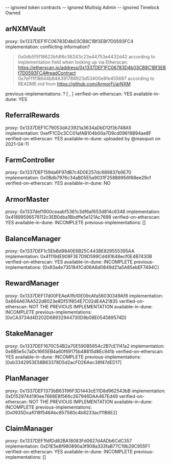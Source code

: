 -- ignored token contracts
-- ignored Multisig Admin
-- ignored Timelock Owned

## arNXMVault
proxy: 0x1337DEF1FC06783D4b03CB8C1Bf3EBf7D0593FC4
implementation: conflicting information?
> 0x0db5f5f18622bfdf6c36243c23e44753e4432d42 according to implementation field when looking up via Etherscan: https://etherscan.io/address/0x1337DEF1FC06783D4b03CB8C1Bf3EBf7D0593FC4#readContract
> 0x7eFf1f18644b84A391788923d53400e8fe455687 according to README.md from https://github.com/ArmorFi/arNXM 

previous-implementations: ? [ , ]
verified-on-etherscan: YES
available-in-dune: YES

## ReferralRewards
proxy: 0x1337DEF1C79053dA23921a3634aDbD12f3b748A5
implementation: 0xefF1CDc3CC01afAB104b00a7D9cd09619B94ae8F
verified-on-etherscan: YES
available-in-dune: uploaded by @masquot on 2021-04-11

## FarmController
proxy: 0x1337DEF159da6F97dB7c4D0E257dc689837b9E70
implementation: 0x0Bdb7976c34aB05E5a9031F258B8956f68ee29cf
verified-on-etherscan: YES
available-in-dune: NO

## ArmorMaster
proxy: 0x1337def1900ceaabf5361c3df6af653d814c6348
implementation: 0x41899596576112c3EB0dba1Bbdffe5e121Ac7698
verified-on-etherscan: YES
available-in-dune: INCOMPLETE
previous-implementations: []

## BalanceManager
proxy: 0x1337DEF1c5EbBd9840E6B25C4438E829555395AA
implementation: 0x41119dE908F3E7D9D599Cd481648ecf0E4B7430B
verified-on-etherscan: YES
available-in-dune: INCOMPLETE
previous-implementations: [0x93a4e7351841Cd06A6d0849d21a5A85ebEF7494C]

## RewardManager
proxy: 0x1337DEF17d00FEAeA1fb10E09cAfa56030349Af8
implementation: 0x664A67AA522d8023e8Df51f854E7C02dE4A21835
verified-on-etherscan: NOT THE PREVIOUS IMPLEMENTATION 
available-in-dune: INCOMPLETE
previous-implementations: [0xCA3734d4D202D68932944730D8b08E054589574D]

## StakeManager
proxy: 0x1337DEF1670C54B2a70E590B5654c2B7cE1141a2
implementation: 0x6B5e5c7aDc1665EB4a60f69175b48815d8Ec941b
verified-on-etherscan: YES
available-in-dune: INCOMPLETE
previous-implementations: [0xb3342953E58B63378D5d2acFD26Aec38f47dED17]

## PlanManager
proxy: 0x1337DEF1373bB63196F3D1443cE11D8d962543bB
implementation: 0xD1529744190ee7668E8f566c267946DAA467Ed49
verified-on-etherscan: NOT THE PREVIOUS IMPLEMENTATION 
available-in-dune: INCOMPLETE
previous-implementations: [0x0935Dcaf018f546Abc857580c4b8233acf11B6E2]

## ClaimManager
proxy: 0x1337DEF1fdfDd82BA18083Fd0627d4ADb6CdC357
implementation: 0xD1E5e8f980890a3f908a333faB77C19b29C955F1
verified-on-etherscan: YES
available-in-dune: INCOMPLETE
previous-implementations: []